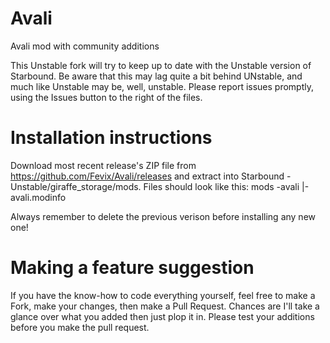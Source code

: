 # Avali
Avali mod with community additions

This Unstable fork will try to keep up to date with the Unstable version of Starbound. Be aware that this may lag quite a bit behind UNstable, and much like Unstable may be, well, unstable. Please report issues promptly, using the Issues button to the right of the files. 

# Installation instructions
Download most recent release's ZIP file from https://github.com/Fevix/Avali/releases and extract into Starbound - Unstable/giraffe_storage/mods. Files should look like this: 
mods
-avali
|-avali.modinfo

Always remember to delete the previous verison before installing any new one!

# Making a feature suggestion
If you have the know-how to code everything yourself, feel free to make a Fork, make your changes, then make a Pull Request. Chances are I'll take a glance over what you added then just plop it in.
Please test your additions before you make the pull request.
